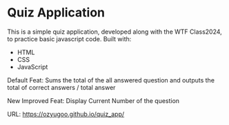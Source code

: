 # Quiz Application

This is a simple quiz application, developed along with the WTF Class2024, to practice basic javascript code.
Built with:

- HTML
- CSS
- JavaScript

Default Feat: Sums the total of the all answered question and outputs the total of correct answers / total answer

New Improved Feat: Display Current Number of the question

URL: https://ozyugoo.github.io/quiz_app/

